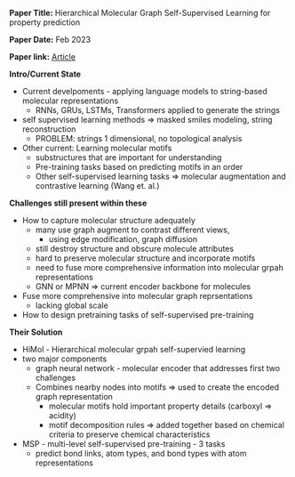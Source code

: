 **Paper Title:** Hierarchical Molecular Graph Self-Supervised Learning for property prediction

**Paper Date:** Feb 2023

**Paper link:** [Article](https://www.nature.com/articles/s42004-023-00825-5)


**Intro/Current State**
- Current develpoments - applying language models to string-based molecular representations
  - RNNs, GRUs, LSTMs, Transformers applied to generate the strings
- self supervised learning methods => masked smiles modeling, string reconstruction
  - PROBLEM: strings 1 dimensional, no topological analysis
- Other current: Learning molecular motifs
  - substructures that are important for understanding
  - Pre-training tasks based on predicting motifs in an order
  - Other self-supervised learning tasks => molecular augmentation and contrastive learning (Wang et. al.)

**Challenges still present within these**
- How to capture molecular structure adequately
  - many use graph augment to contrast different views,
    - using edge modification, graph diffusion
  - still destroy structure and obscure molecule attributes
  - hard to preserve molecular structure and incorporate motifs
  - need to fuse more comprehensive information into molecular grpah representations
  - GNN or MPNN => current encoder backbone for molecules
- Fuse more comprehensive into molecular graph reprsentations
  - lacking global scale
- How to design pretraining tasks of self-supervised pre-training

**Their Solution**
- HiMol - Hierarchical molecular grpah self-supervied learning
- two major components
  - graph neural network - molecular encoder that addresses first two challenges
  - Combines nearby nodes into motifs => used to create the encoded graph representation
    - molecular motifs hold important property details (carboxyl => acidity)
    - motif decomposition rules => added together based on chemical criteria to preserve chemical characteristics
- MSP - multi-level self-supervised pre-training - 3 tasks
  - predict bond links, atom types, and bond types with atom representations